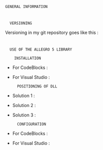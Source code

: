     GENERAL INFORMATION
#
      VERSI0NING

Versioning in my git repository goes like this : 

#
      USE OF THE ALLEGRO 5 LIBRARY

        INSTALLATION

- For CodeBlocks : 

- For Visual Studio : 

        POSITIONING OF DLL

- Solution 1 :

- Solution 2 :

- Solution 3 : 

        CONFIGURATION

- For CodeBlocks : 

- For Visual Studio : 

#

